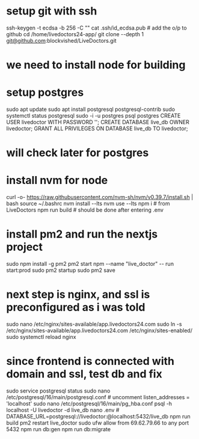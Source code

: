 # setup git with ssh
ssh-keygen -t ecdsa -b 256 -C "<email>"
cat .ssh/id_ecdsa.pub # add the o/p to github
cd /home/livedoctors24-app/
git clone --depth 1 git@github.com:blockvished/LiveDoctors.git
# we need to install node for building

# setup postgres
sudo apt update
sudo apt install postgresql postgresql-contrib
sudo systemctl status postgresql
sudo -i -u postgres
psql postgres
CREATE USER livedoctor WITH PASSWORD '<password>';
CREATE DATABASE live_db OWNER livedoctor;
GRANT ALL PRIVILEGES ON DATABASE live_db TO livedoctor;

# will check later for postgres
# install nvm for node
curl -o- https://raw.githubusercontent.com/nvm-sh/nvm/v0.39.7/install.sh | bash
source ~/.bashrc
nvm install --lts
nvm use --lts
npm i # from LiveDoctors
npm run  build # should be done after entering .env 

# install pm2 and run the nextjs project
sudo npm install -g pm2
pm2 start npm --name "live_doctor" -- run start:prod
sudo pm2 startup
sudo pm2 save

# next step is nginx, and ssl is preconfigured as i was told
sudo nano /etc/nginx/sites-available/app.livedoctors24.com
sudo ln -s /etc/nginx/sites-available/app.livedoctors24.com /etc/nginx/sites-enabled/
sudo systemctl reload nginx

# since frontend is connected with domain and ssl, test db and fix
sudo service postgresql status
sudo nano /etc/postgresql/16/main/postgresql.conf # uncomment listen_addresses = 'localhost'
sudo nano /etc/postgresql/16/main/pg_hba.conf
psql -h localhost -U livedoctor -d live_db
nano .env # DATABASE_URL=postgresql://livedoctor:<password>@localhost:5432/live_db
npm run build
pm2 restart live_doctor
sudo ufw allow from 69.62.79.66 to any port 5432
npm run db:gen
npm run db:migrate


